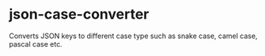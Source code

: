 # json-case-converter
Converts JSON keys to different case type such as snake case, camel case, pascal case etc.
